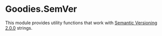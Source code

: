 # Goodies.SemVer

This module provides utility functions that work with [Semantic Versioning 2.0.0](https://semver.org/) strings.
